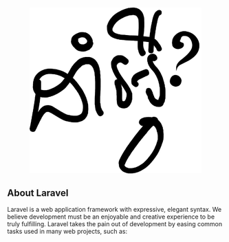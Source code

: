 <p align="center"><a href="https://laravel.com" target="_blank"><img src="public\img\damaveyblack.png" width="400"></a></p>

## About Laravel

Laravel is a web application framework with expressive, elegant syntax. We believe development must be an enjoyable and creative experience to be truly fulfilling. Laravel takes the pain out of development by easing common tasks used in many web projects, such as:
